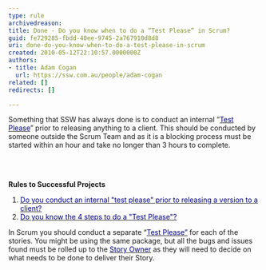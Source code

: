 ```yaml
---
type: rule
archivedreason: 
title: Done - Do you know when to do a “Test Please” in Scrum?
guid: fe729285-fbdd-40ee-9745-2a767910d8d8
uri: done-do-you-know-when-to-do-a-test-please-in-scrum
created: 2010-05-12T22:10:57.0000000Z
authors:
- title: Adam Cogan
  url: https://ssw.com.au/people/adam-cogan
related: []
redirects: []

---
```



Something that SSW has always done is to conduct an internal&#160;”<a shape="rect" href="/Standards/Management/RulesToSuccessfulProjects/Pages/InternalTestPlease.aspx"><font color="#000080">Test Please</font></a>” prior to releasing anything to a client. This should be conducted by someone outside the Scrum Team and as it is a blocking process must be started within an hour and take no longer than 3 hours to complete.

<br><excerpt class='endintro'></excerpt><br>

  <p>
<strong>Rules to Successful Projects</strong> </p>
<ol>
    <li><a shape="rect" href="/Standards/Management/RulesToSuccessfulProjects/Pages/InternalTestPlease.aspx"><font color="#000080">Do you conduct an internal &quot;test please&quot; prior to releasing a version to a client?</font></a> </li>
    <li><a shape="rect" href="/Standards/Management/RulesToSuccessfulProjects/Pages/TestPleaseFourSteps.aspx"><font color="#000080">Do you know the 4 steps to do a &quot;Test Please&quot;?</font></a></li>
</ol>
<p>In Scrum you should conduct a separate “<a shape="rect" href="/Standards/Management/RulesToSuccessfulProjects/Pages/InternalTestPlease.aspx"><font color="#000080">Test Please”</font></a>&#160;for each of the stories. You might be using the same package, but all the bugs and issues found must be rolled up to the <a shape="rect" href="/Standards/Management/RulesToBetterScrumUsingTFS/Pages/OwnerForEveryUserStory.aspx"><font color="#000080">Story Owner</font></a> as they will need to decide on what needs to be done to deliver their Story.</p>



